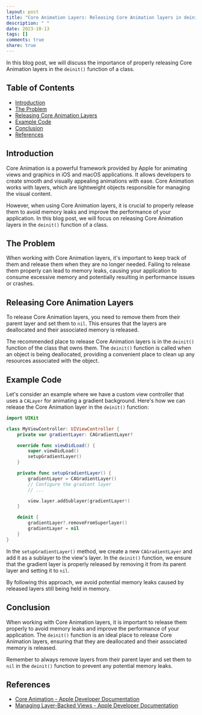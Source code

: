 ```yaml
---
layout: post
title: "Core Animation Layers: Releasing Core Animation layers in deinit()"
description: " "
date: 2023-10-13
tags: []
comments: true
share: true
---
```


In this blog post, we will discuss the importance of properly releasing Core Animation layers in the `deinit()` function of a class.

## Table of Contents
- [Introduction](#introduction)
- [The Problem](#the-problem)
- [Releasing Core Animation Layers](#releasing-core-animation-layers)
- [Example Code](#example-code)
- [Conclusion](#conclusion)
- [References](#references)

## Introduction

Core Animation is a powerful framework provided by Apple for animating views and graphics in iOS and macOS applications. It allows developers to create smooth and visually appealing animations with ease. Core Animation works with layers, which are lightweight objects responsible for managing the visual content.

However, when using Core Animation layers, it is crucial to properly release them to avoid memory leaks and improve the performance of your application. In this blog post, we will focus on releasing Core Animation layers in the `deinit()` function of a class.

## The Problem

When working with Core Animation layers, it's important to keep track of them and release them when they are no longer needed. Failing to release them properly can lead to memory leaks, causing your application to consume excessive memory and potentially resulting in performance issues or crashes.

## Releasing Core Animation Layers

To release Core Animation layers, you need to remove them from their parent layer and set them to `nil`. This ensures that the layers are deallocated and their associated memory is released.

The recommended place to release Core Animation layers is in the `deinit()` function of the class that owns them. The `deinit()` function is called when an object is being deallocated, providing a convenient place to clean up any resources associated with the object.

## Example Code

Let's consider an example where we have a custom view controller that uses a `CALayer` for animating a gradient background. Here's how we can release the Core Animation layer in the `deinit()` function:

```swift
import UIKit

class MyViewController: UIViewController {
    private var gradientLayer: CAGradientLayer?

    override func viewDidLoad() {
        super.viewDidLoad()
        setupGradientLayer()
    }

    private func setupGradientLayer() {
        gradientLayer = CAGradientLayer()
        // Configure the gradient layer
        // ...

        view.layer.addSublayer(gradientLayer!)
    }

    deinit {
        gradientLayer?.removeFromSuperlayer()
        gradientLayer = nil
    }
}
```

In the `setupGradientLayer()` method, we create a new `CAGradientLayer` and add it as a sublayer to the view's layer. In the `deinit()` function, we ensure that the gradient layer is properly released by removing it from its parent layer and setting it to `nil`.

By following this approach, we avoid potential memory leaks caused by released layers still being held in memory.

## Conclusion

When working with Core Animation layers, it is important to release them properly to avoid memory leaks and improve the performance of your application. The `deinit()` function is an ideal place to release Core Animation layers, ensuring that they are deallocated and their associated memory is released.

Remember to always remove layers from their parent layer and set them to `nil` in the `deinit()` function to prevent any potential memory leaks.

## References

- [Core Animation - Apple Developer Documentation](https://developer.apple.com/documentation/quartzcore)
- [Managing Layer-Backed Views - Apple Developer Documentation](https://developer.apple.com/documentation/appkit/views_and_controls/managing_layer-backed_views)